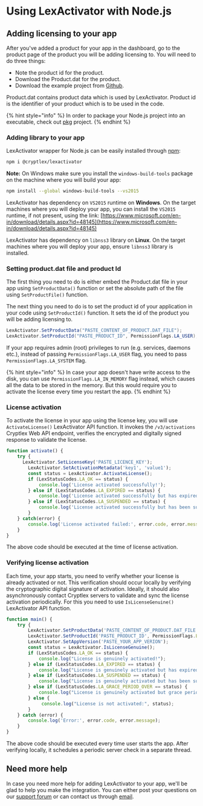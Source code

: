 # Using LexActivator with Node.js

## Adding licensing to your app <a id="adding-licensing-to-your-app"></a>

After you've added a product for your app in the dashboard, go to the product page of the product you will be adding licensing to. You will need to do three things:

* Note the product id for the product.
* Download the Product.dat for the product.
* Download the example project from [Github](https://github.com/cryptlex/lexactivator-js/tree/master/examples).

Product.dat contains product data which is used by LexActivator. Product id is the identifier of your product which is to be used in the code.

{% hint style="info" %}
In order to package your Node.js project into an executable, check out [pkg](https://github.com/zeit/pkg) project.
{% endhint %}

### Adding library to your app <a id="adding-library-to-your-app"></a>

LexActivator wrapper for Node.js can be easily installed through [npm](https://www.npmjs.com/package/@cryptlex/lexactivator):

```bash
npm i @cryptlex/lexactivator 
```

**Note:** On Windows make sure you install the `windows-build-tools` package on the machine where you will build your app:

```bash
npm install --global windows-build-tools --vs2015
```

LexActivator has dependency on `VS2015` runtime on **Windows**. On the target machines where you will deploy your app, you can install the `VS2015` runtime, if not present, using the link: [https://www.microsoft.com/en-in/download/details.aspx?id=48145](https://www.microsoft.com/en-in/download/details.aspx?id=48145)

LexActivator has dependency on `libnss3` library on **Linux**. On the target machines where you will deploy your app, ensure `libnss3` library is installed.

### Setting product.dat file and product Id <a id="setting-product.dat-file-and-product-id"></a>

The first thing you need to do is either embed the Product.dat file in your app using `SetProductData()` function or set the absolute path of the file using `SetProductFile()` function.

The next thing you need to do is to set the product id of your application in your code using `SetProductId()` function. It sets the id of the product you will be adding licensing to.

```csharp
LexActivator.SetProductData("PASTE_CONTENT_OF_PRODUCT.DAT_FILE");
LexActivator.SetProductId("PASTE_PRODUCT_ID", PermissionFlags.LA_USER);
```

If your app requires admin \(root\) privileges to run \(e.g. services, daemons etc.\), instead of passing   `PermissionFlags.LA_USER` flag, you need to pass `PermissionFlags.LA_SYSTEM` flag.

{% hint style="info" %}
In case your app doesn't have write access to the disk, you can use `PermissionFlags.LA_IN_MEMORY` flag instead, which causes all the data to be stored in the memory. But this would require you to activate the license every time you restart the app.
{% endhint %}

### License activation <a id="license-activation"></a>

To activate the license in your app using the license key, you will use `ActivateLicense()` LexActivator API function. It invokes the `/v3/activations` Cryptlex Web API endpoint, verifies the encrypted and digitally signed response to validate the license.

```javascript
function activate() {
    try {
      LexActivator.SetLicenseKey('PASTE_LICENCE_KEY');
	    LexActivator.SetActivationMetadata('key1', 'value1');
	    const status = LexActivator.ActivateLicense();
	    if (LexStatusCodes.LA_OK == status) {
		    console.log('License activated successfully!');
	    } else if (LexStatusCodes.LA_EXPIRED == status) {
		    console.log('License activated successfully but has expired!');
	    } else if (LexStatusCodes.LA_SUSPENDED == status) {
		    console.log('License activated successfully but has been suspended!');
	    }
    } catch(error) {
        console.log('License activated failed:', error.code, error.message);
    }
}
```

The above code should be executed at the time of license activation.

### Verifying license activation <a id="verifying-license-activation"></a>

Each time, your app starts, you need to verify whether your license is already activated or not. This verification should occur locally by verifying the cryptographic digital signature of activation. Ideally, it should also asynchronously contact Cryptlex servers to validate and sync the license activation periodically. For this you need to use `IsLicenseGenuine()` LexActivator API function.

```javascript
function main() {
    try {
        LexActivator.SetProductData('PASTE_CONTENT_OF_PRODUCT.DAT_FILE');
	    LexActivator.SetProductId('PASTE_PRODUCT_ID', PermissionFlags.LA_USER);
	    LexActivator.SetAppVersion('PASTE_YOUR_APP_VERION');
	    const status = LexActivator.IsLicenseGenuine();
        if (LexStatusCodes.LA_OK == status) {
            console.log("License is genuinely activated!");
        } else if (LexStatusCodes.LA_EXPIRED == status) {
            console.log("License is genuinely activated but has expired!");
        } else if (LexStatusCodes.LA_SUSPENDED == status) {
            console.log("License is genuinely activated but has been suspended!");
        } else if (LexStatusCodes.LA_GRACE_PERIOD_OVER == status) {
            console.log("License is genuinely activated but grace period is over!");
        } else {
             console.log("License is not activated:", status);
        }
    } catch (error) {
        console.log('Error:', error.code, error.message);
    }
}
```

The above code should be executed every time user starts the app. After verifying locally, it schedules a periodic server check in a separate thread.

## Need more help <a id="need-more-help"></a>

In case you need more help for adding LexActivator to your app, we'll be glad to help you make the integration. You can either post your questions on our [support forum](https://forums.cryptlex.com) or can contact us through [email](mailto:support@cryptlex.com?Subject=Using%20LexActivator).


